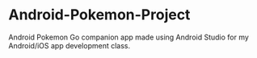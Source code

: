 # Android-Pokemon-Project
Android Pokemon Go companion app made using Android Studio for my Android/iOS app development class.
